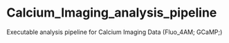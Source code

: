 # Calcium_Imaging_analysis_pipeline
Executable analysis pipeline for Calcium Imaging Data (Fluo_4AM; GCaMP;)
